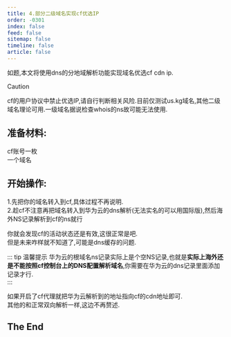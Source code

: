 ```yaml
---
title: 4.部分二级域名实现cf优选IP
order: -0301
index: false
feed: false
sitemap: false
timeline: false
article: false
---
```


如题,本文将使用dns的分地域解析功能实现域名优选cf cdn ip.  

> [!caution]
> cf的用户协议中禁止优选IP,请自行判断相关风险.目前仅测试us.kg域名,其他二级域名理论可用.一级域名据说检查whois的ns故可能无法使用.  

## 准备材料:  

cf账号一枚  
一个域名  

## 开始操作:

1.先把你的域名转入到cf,具体过程不再说明.  
2.趁cf不注意再把域名转入到华为云的dns解析(无法实名的可以用国际版),然后海外NS记录解析到cf的ns就行  

你就会发现cf的活动状态还是有效,这很正常是吧.  
但是未来咋样就不知道了,可能是dns缓存的问题.  

::: tip 温馨提示
华为云的根域名ns记录实际上是个空NS记录,也就是**实际上海外还是不能按照cf控制台上的DNS配置解析域名**,你需要在华为云的dns记录里面添加记录才行.  
:::

如果开启了cf代理就把华为云解析到的地址指向cf的cdn地址即可.  
其他的和正常双向解析一样,这边不再赘述.  

## The End